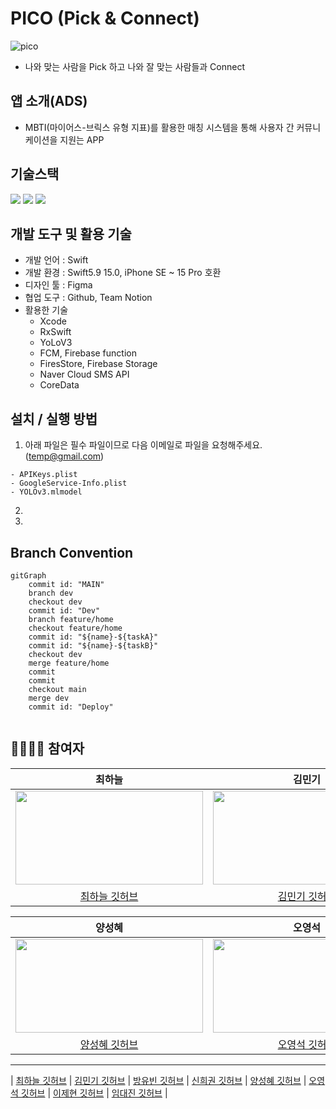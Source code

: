 # PICO (Pick & Connect)
![pico](https://github.com/APPSCHOOL3-iOS/final-pico/assets/115560272/37edf834-f1f8-41d9-a375-1176e28dad07)
- 나와 맞는 사람을 Pick 하고 나와 잘 맞는 사람들과 Connect 

## 앱 소개(ADS)
- MBTI(마이어스-브릭스 유형 지표)를 활용한 매칭 시스템을 통해 
사용자 간 커뮤니케이션을 지원는 APP

## 기술스택
<p align="leading">
  <img src="https://img.shields.io/badge/Swift-F05138?style=for-the-badge&logo=Swift&logoColor=white"/>
    <img src="https://img.shields.io/badge/UIKit-2396F3?style=for-the-badge&logo=uikit&logoColor=white"/>
  <img src="https://img.shields.io/badge/Firebase-FFCA28?style=for-the-badge&logo=Firebase&logoColor=white"/>
</p>

## 개발 도구 및 활용 기술
- 개발 언어 : Swift
- 개발 환경 : Swift5.9 15.0, iPhone SE ~ 15 Pro 호환
- 디자인 툴 : Figma
- 협업 도구 : Github, Team Notion
- 활용한 기술
  - Xcode
  - RxSwift
  - YoLoV3
  - FCM, Firebase function
  - FiresStore, Firebase Storage
  - Naver Cloud SMS API
  - CoreData
  
## 설치 / 실행 방법
1. 아래 파일은 필수 파일이므로 다음 이메일로 파일을 요청해주세요.  
(temp@gmail.com)  
```
- APIKeys.plist
- GoogleService-Info.plist
- YOLOv3.mlmodel
```
2. 
3.

## Branch Convention
```mermaid
gitGraph
    commit id: "MAIN"
    branch dev
    checkout dev
    commit id: "Dev"
    branch feature/home
    checkout feature/home
    commit id: "${name}-${taskA}"
    commit id: "${name}-${taskB}"
    checkout dev
    merge feature/home
    commit
    commit
    checkout main
    merge dev
    commit id: "Deploy"
    
```
## 👨‍👩‍👦‍👦 참여자
|최하늘|김민기|방유빈|신희권|
|:----:|:----:|:-----:|:----:| 
|<img src = "https://avatars.githubusercontent.com/u/74815957?v=4" width="300" height="150">|<img src = "https://avatars.githubusercontent.com/u/79855248?v=4" width="300" height="150">|<img src = "https://avatars.githubusercontent.com/u/58802345?v=4" width="300" height="150">|<img src = "https://avatars.githubusercontent.com/u/55128158?v=4" width="300" height="150">|
|[최하늘 깃허브](https://github.com/HANLeeeee)|[김민기 깃허브](https://github.com/minki-kim-git)|[방유빈 깃허브](https://github.com/bangtori)|[신희권 깃허브](https://github.com/hhh131)|  

|양성혜|오영석|이제현|임대진|
|:----:|:----:|:-----:|:----:|
|<img src = "https://avatars.githubusercontent.com/u/87599027?v=4" width="300" height="150">|<img src = "https://avatars.githubusercontent.com/u/82360640?v=4" width="300" height="150">|<img src = "https://avatars.githubusercontent.com/u/104299722?v=4" width="300" height="150">|<img src = "https://avatars.githubusercontent.com/u/115560272?v=4" width="300" height="150">|
|[양성혜 깃허브](https://github.com/seongzzang)|[오영석 깃허브](https://github.com/Youngs5)|[이제현 깃허브](https://github.com/LJH3904)|[임대진 깃허브](https://github.com/DAEJINLIM)|

---

| [최하늘 깃허브](https://github.com/HANLeeeee) | [김민기 깃허브](https://github.com/minki-kim-git) | [방유빈 깃허브](https://github.com/bangtori) | [신희권 깃허브](https://github.com/hhh131) | [양성혜 깃허브](https://github.com/seongzzang) | [오영석 깃허브](https://github.com/Youngs5) | [이제현 깃허브](https://github.com/LJH3904) | [임대진 깃허브](https://github.com/DAEJINLIM) |
